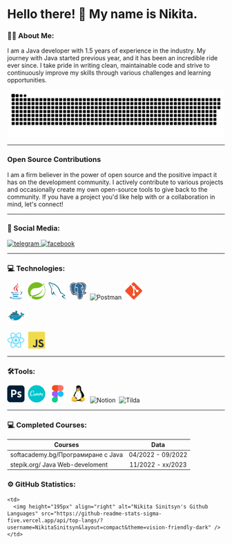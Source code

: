 # Hello there! 👋 My name is Nikita.



### :man_technologist: About Me:

I am a Java developer with 1.5 years of experience in the industry. My journey with Java started previous year, and it has been an incredible ride ever since. I take pride in writing clean, maintainable code and strive to continuously improve my skills through various challenges and learning opportunities.

<p align="center">
 <img width="600" src="github-snake.svg" alt="snake"/>
</p>


---

### Open Source Contributions

I am a firm believer in the power of open source and the positive impact it has on the development community. I actively contribute to various projects and occasionally create my own open-source tools to give back to the community. If you have a project you'd like help with or a collaboration in mind, let's connect!

---



### 🤝 Social Media:

 <div id="badges">
  <a href="https://t.me/Sinitsyn_nikita" target="_blank">
    <img src="https://cdn-icons-png.flaticon.com/512/2111/2111646.png" width="40" height="40" alt="telegram" />
  </a>
  <a href="https://www.facebook.com/nikita.sinitsyn.1" target="_blank">
    <img src="https://cdn-icons-png.flaticon.com/512/145/145802.png" width="40" height="40" alt="facebook" />
  </a>
  <!-- <a href="https://www.youtube.com/channel/UCbORpXVw1JNc0JYFSUqLWXA" target="_blank">
    <img src="https://cdn-icons-png.flaticon.com/512/3670/3670147.png" width="40" height="40" alt="Youtube"/>
  </a> -->
  <!-- <a href="https://dzen.ru/tehnomaniak" target="_blank">
    <img src="https://upload.wikimedia.org/wikipedia/commons/thumb/a/ab/Yandex_Zen_logo_icon.svg/1024px-Yandex_Zen_logo_icon.svg.png" width="40" height="40" alt="Zen Badge"/>
  </a> -->
</div>

---

### 💻 Technologies:

<div>
  <img src="https://github.com/devicons/devicon/blob/master/icons/java/java-original.svg" title="Java" alt="Java" width="40" height="40"/>&nbsp;
  <img src="https://github.com/devicons/devicon/blob/master/icons/spring/spring-original.svg" title="Spring" alt="Spring" width="40" height="40"/>&nbsp;
  <img src="https://github.com/devicons/devicon/blob/master/icons/mysql/mysql-original.svg" title="MySQL" alt="MySQL" width="40" height="40"/>&nbsp;
  <img src="https://github.com/devicons/devicon/blob/master/icons/postgresql/postgresql-original.svg" title="PostgreSQL" alt="PostgreSQL" width="40" height="40"/>&nbsp;
  <img src="https://www.vectorlogo.zone/logos/getpostman/getpostman-icon.svg" title="Postman" alt="Postman" width="40" height="40"/>&nbsp;
  <img src="https://github.com/devicons/devicon/blob/master/icons/git/git-original.svg" title="Git" alt="Git" width="40" height="40"/>&nbsp;
 
  <img src="https://github.com/devicons/devicon/blob/master/icons/docker/docker-original.svg" title="Docker" alt="Docker" width="40" height="40"/>&nbsp;
  
   <img src="https://github.com/devicons/devicon/blob/master/icons/react/react-original.svg" title="React" alt="React" width="40" height="40"/>&nbsp;
  <img src="https://github.com/devicons/devicon/blob/master/icons/javascript/javascript-original.svg" title="JavaScript" alt="JavaScript" width="40" height="40"/>&nbsp;
 
  
</div>

---

### 🛠Tools:

<div>
 
  <img src="https://github.com/devicons/devicon/blob/master/icons/photoshop/photoshop-plain.svg" title="photoshop" alt="photoshop" width="40" height="40"/>&nbsp;
  <img src="https://github.com/devicons/devicon/blob/master/icons/canva/canva-original.svg" title="canva" alt="canva" width="40" height="40"/>&nbsp;
  <img src="https://github.com/devicons/devicon/blob/master/icons/figma/figma-original.svg" title="figma" alt="figma" width="40" height="40"/>&nbsp;
  <img src="https://github.com/devicons/devicon/blob/master/icons/linux/linux-original.svg" title="linux" alt="linux" width="40" height="40"/>&nbsp;
  <img src="https://upload.wikimedia.org/wikipedia/commons/e/e9/Notion-logo.svg" title="Notion" alt="Notion" width="40" height="40"/>&nbsp;
  <img src="https://cdn-icons-png.flaticon.com/512/2305/2305897.png" title="Tilda" alt="Tilda" width="40" height="40"/>&nbsp;
</div>

---

### 💻 Completed Courses:

| Courses                                                         | Data              |
| ----------------------------------------------------------------| :---------------: |
| softacademy.bg/Програмиране с Java                              | 04/2022 - 09/2022 |
| stepik.org/ Java Web-develoment                                 | 11/2022 - xx/2023 |





### ⚙️ GitHub Statistics:

<table>
  <tr>
    
    <td>
      <img height="195px" align="right" alt="Nikita Sinitsyn's Github Languages" src="https://github-readme-stats-sigma-five.vercel.app/api/top-langs/?username=NikitaSinitsyn&layout=compact&theme=vision-friendly-dark" />
    </td>
  </tr>
</table>
